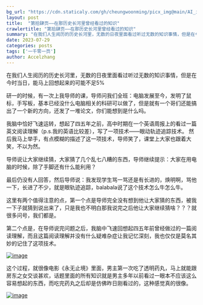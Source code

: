 ```yaml
---
bg_url: "https://cdn.staticaly.com/gh/cheungwoonming/picx_img@main/AI_img/AI-image-020.jpg"
layout: post
title:  "第拾肆页——在那历史长河里曾经看过的知识"
crawlertitle: "第拾肆页——在那历史长河里曾经看过的知识"
summary: "在我们人生阅历的历史长河里，无数的日夜里面看过听过无数的知识事情，但是在今时当日，能马上回想起来的可能不足5%..."
date: 2023-07-29
categories: posts
tags: ['一千零一页']
author: Accelzhang
---
```


在我们人生阅历的历史长河里，无数的日夜里面看过听过无数的知识事情，但是在今时当日，能马上回想起来的可能不足5%

研一的时候，有一次上我导师的课，导师问我们全班：电脑发展至今，发明了鼠标，手写板，基本已经没什么电脑相关的科研可以做了，但是就有一个哥们还能搞出了一个新的方向，还发了一堆论文，你们能想到是什么吗。

我脑中恰好飞速运转，想起了四五年之前，高中时期在一个英语周报上的看过一篇英文阅读理解（p.s.我的英语比较差），写了一项技术——眼动轨迹追踪技术。 然后我马上举手，有点模糊的描述了这一项技术，导师笑了，课堂上大家也跟着大笑，不以为然。

导师说让大家继续猜，大家猜了几个乱七八糟的东西，导师继续提示：大家在用电脑的时候，除了手脚还有什么能利用？

最后仍没有人回答，然后导师说：我发现学生骂一骂还是有长进的，焕明啊，骂他一下，长进了不少，就是眼轨迹追踪，balabala说了这个技术怎么牛怎么牛。

这里有两个值得注意的点，第一个点是导师完全没有想到他让大家猜的东西，被我一下子就猜到说出来了，只是我也不明白那我说完之后他让大家继续猜啥？？？就很多问号，我们都是。

第二个点是，在导师说完问题之后，我脑中飞速回想起四五年前曾经做过的一篇阅读理解，而且这篇阅读理解并没有什么疑难杂症让我记忆深刻，我也仅仅是莫名其妙的记住了这项技术。

[![image]({{site.images}}/2023/2023-07-29.jpg)]({{site.images}}/2023/2023-07-29.jpg)

这个过程，就很像电影《永无止境》里面，男主第一次吃了透明药丸，马上就能跟房东之女交谈甚欢，话题里面的所有知识就是男主多年以前看过一眼本不应该这么容易想起的东西，而吃完药丸之后却是仿佛昨日刚看过的，这种感觉真的很像。

[![image](https://cdn.staticaly.com/gh/cheungwoonming/picx_img@main/AI_img/AI-image-020.jpg)](https://cdn.staticaly.com/gh/cheungwoonming/picx_img@main/AI_img/AI-image-020.jpg)
